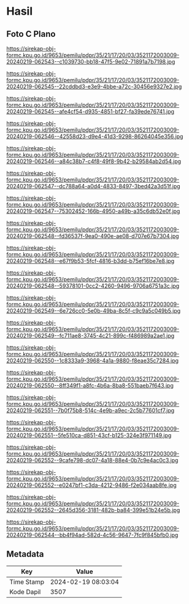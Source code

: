 # Hasil

## Foto C Plano

https://sirekap-obj-formc.kpu.go.id/9653/pemilu/pdpr/35/21/17/20/03/3521172003009-20240219-062543--c1039730-bb18-47f5-9e02-71891a7b7198.jpg

https://sirekap-obj-formc.kpu.go.id/9653/pemilu/pdpr/35/21/17/20/03/3521172003009-20240219-062545--22cddbd3-e3e9-4bbe-a72c-30456e9327e2.jpg

https://sirekap-obj-formc.kpu.go.id/9653/pemilu/pdpr/35/21/17/20/03/3521172003009-20240219-062545--afe4cf54-d935-4851-bf27-fa39ede76741.jpg

https://sirekap-obj-formc.kpu.go.id/9653/pemilu/pdpr/35/21/17/20/03/3521172003009-20240219-062546--42558d23-d9e4-41d3-9298-86264045e356.jpg

https://sirekap-obj-formc.kpu.go.id/9653/pemilu/pdpr/35/21/17/20/03/3521172003009-20240219-062546--a84c38b7-c4f8-49f8-9b42-b29584ab2d54.jpg

https://sirekap-obj-formc.kpu.go.id/9653/pemilu/pdpr/35/21/17/20/03/3521172003009-20240219-062547--dc788a64-a0d4-4833-8497-3bed42a3d51f.jpg

https://sirekap-obj-formc.kpu.go.id/9653/pemilu/pdpr/35/21/17/20/03/3521172003009-20240219-062547--75302452-166b-4950-a49b-a35c6db52e0f.jpg

https://sirekap-obj-formc.kpu.go.id/9653/pemilu/pdpr/35/21/17/20/03/3521172003009-20240219-062548--fd36537f-9ea0-490e-ae08-d707e67b7304.jpg

https://sirekap-obj-formc.kpu.go.id/9653/pemilu/pdpr/35/21/17/20/03/3521172003009-20240219-062548--e67f9b53-5fcf-4816-b3dd-b75ef16be7e8.jpg

https://sirekap-obj-formc.kpu.go.id/9653/pemilu/pdpr/35/21/17/20/03/3521172003009-20240219-062548--59378101-0cc2-4260-9496-9706a6751a3c.jpg

https://sirekap-obj-formc.kpu.go.id/9653/pemilu/pdpr/35/21/17/20/03/3521172003009-20240219-062549--6e726cc0-5e0b-49ba-8c5f-c9c9a5c049b5.jpg

https://sirekap-obj-formc.kpu.go.id/9653/pemilu/pdpr/35/21/17/20/03/3521172003009-20240219-062549--fc711ae8-3745-4c21-899c-f486989a2ae1.jpg

https://sirekap-obj-formc.kpu.go.id/9653/pemilu/pdpr/35/21/17/20/03/3521172003009-20240219-062550--1c8333a9-3968-4a1a-9880-f8eae35c7284.jpg

https://sirekap-obj-formc.kpu.go.id/9653/pemilu/pdpr/35/21/17/20/03/3521172003009-20240219-062550--8ff349f1-a8fc-4b6a-8ba8-551baeb7f643.jpg

https://sirekap-obj-formc.kpu.go.id/9653/pemilu/pdpr/35/21/17/20/03/3521172003009-20240219-062551--7b0f75b8-514c-4e9b-a9ec-2c5b77601cf7.jpg

https://sirekap-obj-formc.kpu.go.id/9653/pemilu/pdpr/35/21/17/20/03/3521172003009-20240219-062551--5fe510ca-d851-43cf-b125-324e3f971149.jpg

https://sirekap-obj-formc.kpu.go.id/9653/pemilu/pdpr/35/21/17/20/03/3521172003009-20240219-062552--9cafe798-dc07-4a18-88e4-0b7c9e4ac0c3.jpg

https://sirekap-obj-formc.kpu.go.id/9653/pemilu/pdpr/35/21/17/20/03/3521172003009-20240219-062552--e0247bf1-c3da-4212-9486-f2e034aab8fe.jpg

https://sirekap-obj-formc.kpu.go.id/9653/pemilu/pdpr/35/21/17/20/03/3521172003009-20240219-062552--2645d356-3181-482b-ba84-399e51b24e5b.jpg

https://sirekap-obj-formc.kpu.go.id/9653/pemilu/pdpr/35/21/17/20/03/3521172003009-20240219-062544--bb4f94ad-582d-4c56-9647-7fc9f845bfb0.jpg


## Metadata

| Key        | Value               |
| ---------- | ------------------- |
| Time Stamp | 2024-02-19 08:03:04 |
| Kode Dapil | 3507                |



